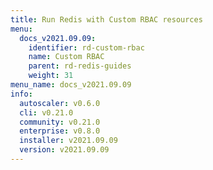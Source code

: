 ```yaml
---
title: Run Redis with Custom RBAC resources
menu:
  docs_v2021.09.09:
    identifier: rd-custom-rbac
    name: Custom RBAC
    parent: rd-redis-guides
    weight: 31
menu_name: docs_v2021.09.09
info:
  autoscaler: v0.6.0
  cli: v0.21.0
  community: v0.21.0
  enterprise: v0.8.0
  installer: v2021.09.09
  version: v2021.09.09
---
```


